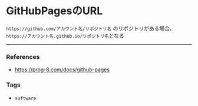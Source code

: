 # GitHubPagesのURL
`https://github.com/アカウント名/リポジトリ名` のリポジトリがある場合、
`https://アカウント名.github.io/リポジトリ名`となる

---
### References
- https://prog-8.com/docs/github-pages

### Tags
- `software` 